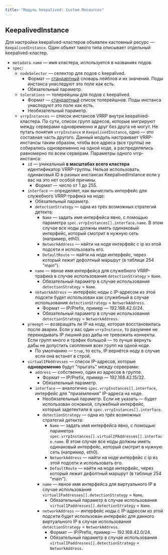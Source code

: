 ```yaml
---
title: "Модуль keepalived: Custom Resources"
---
```


## KeepalivedInstance

Для настройки keepalived-кластеров объявлен кастомный ресурс — `KeepalivedInstance`. Один объект такого типа описывает отдельный keepalived-кластер.

* `metadata.name` — имя кластера, используется в названиях подов.
* `spec`:
    * `nodeSelector` — селектор для подов с keepalived.
        * Формат — [стандартный](https://kubernetes.io/docs/concepts/configuration/assign-pod-node/#nodeselector) словарь лейблов и их значений. Поды инстанса унаследуют это поле как есть.
        * Обязательный параметр.
    * `tolerations` — толерейшны для подов с keepalived.
        * Формат — [стандартный](https://kubernetes.io/docs/concepts/configuration/taint-and-toleration/) список толерейшнов. Поды инстанса унаследуют это поле как есть.
        * Необязательный параметр.
    * `vrrpInstances` — список инстансов VRRP внутри keepalived-кластера. По сути, список групп адресов, которые мигрируют между серверами одновременно и друг без друга не могут. Не путать понятия `vrrpInstance` и `KeepalivedInstance`, одно — это составная часть другого. Данный модуль настраивает VRRP-инстансы таким образом, чтобы все адреса (все группы) не собирались одновременно на одной ноде, а распределялись равномерно по всем серверам. Параметры одного vrrp-инстанса:
        * `id` — уникальный **в масштабах всего кластера** идентификатор VRRP-группы. Нельзя использовать одинаковый ID в разных инстансах KeepalivedInstance если у вас на это нет особой причины.
            * Формат — число от 1 до 255.
        * `interface` — определяет, как вычислить интерфейс для служебного VRRP-трафика на ноде:
            * Обязательный параметр.
            * `detectionStrategy` — одна из трёх возможных стратегий детекта:
                * `Name` — задать имя интерфейса явно, с помощью параметра `spec.vrrpInstances[].interface.name`. В этом случае все ноды должны иметь одинаковый интерфейс, который смотрит в нужную сеть (например, eth0).
                * `NetworkAddress` — найти на ноде интерфейс с ip из этой подсети и использовать его.
                * `DefaultRoute` — найти на ноде интерфейс, через который лежит дефолтный маршрут (в таблице 254 "main").
            * `name` — явное имя интерфейса для служебного VRRP-трафика в случае использования `detectionStrategy` = `Name`.
                * Обязательный параметр в случае использования `detectionStrategy` = `Name`.
            * `networkAddress` — интерфейс ноды с IP-адресом из этой подсети будет использован как служебный в случае использования `detectionStrategy` = `NetworkAddress`.
                * Формат — IP/Prefix, пример — 192.168.42.0/24.
                * Обязательный параметр в случае использования `detectionStrategy` = `NetworkAddress`.
        * `preempt` — возвращать ли IP на ноду, которая восстановилась после аварии. Если у вас один `vrrpInstance`, то разумнее не перекидывать IP лишний раз дабы не тревожить коннекты. Если групп много и трафик большой — то лучше вернуть дабы не допустить скопления всех групп на одной ноде.
            * По умолчанию — `true`, то есть, IP вернётся ноду в случае если она встанет в строй.
        * `virtualIPAddresses` — список IP-адресов, которые **одновременно** будут "прыгать" между серверами:
            * `address` — собственно, один из адресов в группе.
                * Формат — IP/Prefix, пример — 192.168.42.15/32.
                * Обязательный параметр.
            * `interface` — аналогично `spec.vrrpInstances[].interface`, интерфейс для "приземления" IP-адреса на ноде.
                * Необязательный параметр. Если не указать — будет использован основной, служебный интерфейс, который задетектили в `spec.vrrpInstances[].interface`.
                * `detectionStrategy` — одна из трёх возможных стратегий детекта:
                    * `Name` — задать имя интерфейса явно, с помощью параметра `spec.vrrpInstances[].virtualIPAddresses[].interface.name`. В этом случае все ноды должны иметь одинаковый интерфейс, который смотрит в нужную сеть (например, eth0).
                    * `NetworkAddress` — найти на ноде интерфейс с ip из этой подсети и использовать его.
                    * `DefaultRoute` — найти на ноде интерфейс, через который лежит дефолтный маршрут (в таблице 254 "main").
                * `name` — явное имя интерфейса для виртуального IP в случае использования `virtualIPaddresses[].detectionStrategy` = `Name`.
                    * Обязательный параметр в случае использования `virtualIPaddresses[].detectionStrategy` = `Name`.
                * `networkAddress` — интерфейс ноды с IP-адресом из этой подсети будет использован интерфейс для данного виртуального IP в случае использования `detectionStrategy` = `NetworkAddress`.
                    * Формат — IP/Prefix, пример — 192.168.42.0/24.
                    * Обязательный параметр в случае использования `virtualIPaddresses[].detectionStrategy` = `NetworkAddress`.

